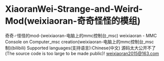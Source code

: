 # XiaoranWei-Strange-and-Weird-Mod(weixiaoran-奇奇怪怪的模组)
奇奇♂怪怪的mod-(weixiaoran-电脑上的mmc控制台_msc)
weixiaoran - MMC Console on Computer_msc creation(weixiaoran-电脑上的mmc控制台_msc  制)(bilibili)
Supported languages(支持语言):Chinese(中文)
源码太大公开不了(The source code is too large to be made public)!
weixiaoran2015@163.com
